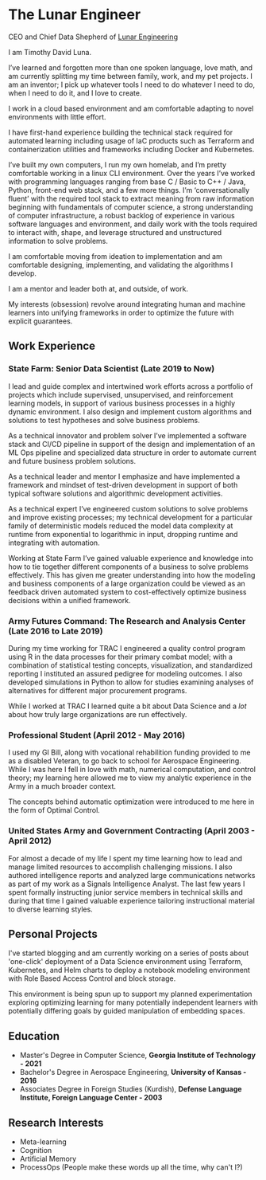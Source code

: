 # The Lunar Engineer

CEO and Chief Data Shepherd of [Lunar Engineering](https://lunarengineering.notion.site/Lunar-Engineering-7167a19ecfce44acb9d48d7e083a503c?pvs=4)

I am Timothy David Luna.

I’ve learned and forgotten more than one spoken language, love math, and am currently splitting my time between family, work, and my pet projects. I am an inventor; I pick up whatever tools I need to do whatever I need to do, when I need to do it, and I love to create.

I work in a cloud based environment and am comfortable adapting to novel environments with little effort.

I have first-hand experience building the technical stack required for automated learning including usage of IaC products such as Terraform and containerization utilities and frameworks including Docker and Kubernetes.

I’ve built my own computers, I run my own homelab, and I’m pretty comfortable working in a linux CLI environment.
Over the years I’ve worked with programming languages ranging from base C / Basic to C++ / Java, Python, front-end web stack, and a few more things.
I’m ‘conversationally fluent’ with the required tool stack to extract meaning from raw information beginning with fundamentals of computer science, a strong understanding of computer infrastructure, a robust backlog of experience in various software languages and environment, and daily work with the tools required to interact with, shape, and leverage structured and unstructured information to solve problems.

I am comfortable moving from ideation to implementation and am comfortable designing, implementing, and validating the algorithms I develop.

I am a mentor and leader both at, and outside, of work.

My interests (obsession) revolve around integrating human and machine learners into unifying frameworks in order to optimize the future with explicit guarantees.

## Work Experience

### State Farm: Senior Data Scientist (Late 2019 to Now)

I lead and guide complex and intertwined work efforts across a portfolio of projects which include supervised, unsupervised, and reinforcement learning models, in support of various business processes in a highly dynamic environment. I also design and implement custom algorithms and solutions to test hypotheses and solve business problems.

As a technical innovator and problem solver I’ve implemented a software stack and CI/CD pipeline in support of the design and implementation of an ML Ops pipeline and specialized data structure in order to automate current and future business problem solutions.

As a technical leader and mentor I emphasize and have implemented a framework and mindset of test-driven development in support of both typical software solutions and algorithmic development activities.

As a technical expert I’ve engineered custom solutions to solve problems and improve existing processes; my technical development for a particular family of deterministic models reduced the model data complexity at runtime from exponential to logarithmic in input, dropping runtime and integrating with automation.

Working at State Farm I’ve gained valuable experience and knowledge into how to tie together different components of a business to solve problems effectively. This has given me greater understanding into how the modeling and business components of a large organization could be viewed as an feedback driven automated system to cost-effectively optimize business decisions within a unified framework.

### Army Futures Command: The Research and Analysis Center (Late 2016 to Late 2019)

During my time working for TRAC I engineered a quality control program using R in the data processes for their primary combat model; with a combination of statistical testing concepts, visualization, and standardized reporting I instituted an assured pedigree for modeling outcomes. I also developed simulations in Python to allow for studies examining analyses of alternatives for different major procurement programs.

While I worked at TRAC I learned quite a bit about Data Science and a *lot* about how truly large organizations are run effectively.

### Professional Student (April 2012 - May 2016)

I used my GI Bill, along with vocational rehabilition funding provided to me as a disabled Veteran, to go back to school for Aerospace Engineering. While I was here I fell in love with math, numerical computation, and control theory; my learning here allowed me to view my analytic experience in the Army in a much broader context.

The concepts behind automatic optimization were introduced to me here in the form of Optimal Control.

### United States Army and Government Contracting (April 2003 - April 2012)

For almost a decade of my life I spent my time learning how to lead and manage limited resources to accomplish challenging missions. I also authored intelligence reports and analyzed large communications networks as part of my work as a Signals Intelligence Analyst. The last few years I spent formally instructing junior service members in technical skills and during that time I gained valuable experience tailoring instructional material to diverse learning styles.

## Personal Projects

I've started blogging and am currently working on a series of posts about 'one-click' deployment of a Data Science environment using Terraform, Kubernetes, and Helm charts to deploy a notebook modeling environment with Role Based Access Control and block storage.

This environment is being spun up to support my planned experimentation exploring optimizing learning for many potentially independent learners with potentially differing goals by guided manipulation of embedding spaces.

## Education

* Master's Degree in Computer Science, **Georgia Institute of Technology - 2021**
* Bachelor's Degree in Aerospace Engineering, **University of Kansas - 2016**
* Associates Degree in Foreign Studies (Kurdish), **Defense Language Institute, Foreign Language Center - 2003**

## Research Interests

* Meta-learning
* Cognition
* Artificial Memory
* ProcessOps (People make these words up all the time, why can't I?)
